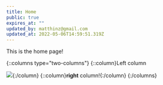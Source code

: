 ```yaml
---
title: Home
public: true
expires_at: ""
updated_by: matthinz@gmail.com
updated_at: 2022-05-06T14:59:51.319Z
---
```

This is the home page!

{::columns type="two-columns"}
{::column}Left column

![](/images/720678.jpg){:/column}
{::column}**right** column!{:/column}
{:/columns}